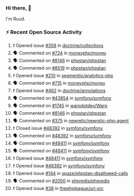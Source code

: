 ### Hi there, 👋

I'm Ruud.
 
### :zap: Recent Open Source Activity

<!--START_SECTION:activity-->
1. ❗️ Opened issue [#358](https://github.com/doctrine/collections/issues/358) in [doctrine/collections](https://github.com/doctrine/collections)
2. 🗣 Commented on [#724](https://github.com/moneyphp/money/issues/724) in [moneyphp/money](https://github.com/moneyphp/money)
3. 🗣 Commented on [#8146](https://github.com/phpstan/phpstan/issues/8146) in [phpstan/phpstan](https://github.com/phpstan/phpstan)
4. 🗣 Commented on [#8519](https://github.com/phpstan/phpstan/issues/8519) in [phpstan/phpstan](https://github.com/phpstan/phpstan)
5. ❗️ Opened issue [#210](https://github.com/segmentio/analytics-php/issues/210) in [segmentio/analytics-php](https://github.com/segmentio/analytics-php)
6. 🗣 Commented on [#715](https://github.com/moneyphp/money/issues/715) in [moneyphp/money](https://github.com/moneyphp/money)
7. ❗️ Opened issue [#462](https://github.com/doctrine/annotations/issues/462) in [doctrine/annotations](https://github.com/doctrine/annotations)
8. 🗣 Commented on [#43854](https://github.com/symfony/symfony/issues/43854) in [symfony/symfony](https://github.com/symfony/symfony)
9. 🗣 Commented on [#1745](https://github.com/warpdotdev/Warp/issues/1745) in [warpdotdev/Warp](https://github.com/warpdotdev/Warp)
10. 🗣 Commented on [#8146](https://github.com/phpstan/phpstan/issues/8146) in [phpstan/phpstan](https://github.com/phpstan/phpstan)
11. 🗣 Commented on [#375](https://github.com/newrelic/newrelic-php-agent/issues/375) in [newrelic/newrelic-php-agent](https://github.com/newrelic/newrelic-php-agent)
12. ❗️ Closed issue [#48392](https://github.com/symfony/symfony/issues/48392) in [symfony/symfony](https://github.com/symfony/symfony)
13. 🗣 Commented on [#48392](https://github.com/symfony/symfony/issues/48392) in [symfony/symfony](https://github.com/symfony/symfony)
14. 🗣 Commented on [#48411](https://github.com/symfony/symfony/issues/48411) in [symfony/symfony](https://github.com/symfony/symfony)
15. 🗣 Commented on [#48411](https://github.com/symfony/symfony/issues/48411) in [symfony/symfony](https://github.com/symfony/symfony)
16. ❗️ Opened issue [#48411](https://github.com/symfony/symfony/issues/48411) in [symfony/symfony](https://github.com/symfony/symfony)
17. ❗️ Opened issue [#48392](https://github.com/symfony/symfony/issues/48392) in [symfony/symfony](https://github.com/symfony/symfony)
18. ❗️ Opened issue [#144](https://github.com/spaze/phpstan-disallowed-calls/issues/144) in [spaze/phpstan-disallowed-calls](https://github.com/spaze/phpstan-disallowed-calls)
19. 🗣 Commented on [#2050](https://github.com/phpredis/phpredis/issues/2050) in [phpredis/phpredis](https://github.com/phpredis/phpredis)
20. ❗️ Opened issue [#38](https://github.com/thephpleague/uri-src/issues/38) in [thephpleague/uri-src](https://github.com/thephpleague/uri-src)
<!--END_SECTION:activity-->
